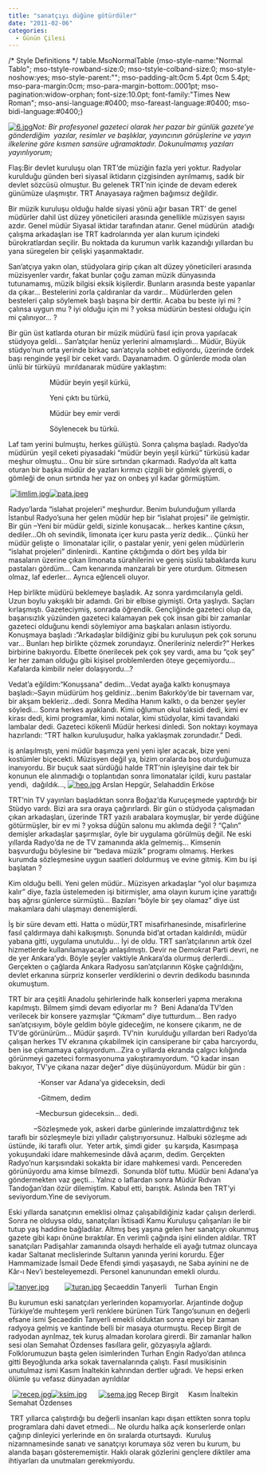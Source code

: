 ```yaml
---
title: "sanatçıyı düğüne götürdüler"
date: "2011-02-06"
categories: 
  - Günün Çilesi
---
```


/\* Style Definitions \*/ table.MsoNormalTable {mso-style-name:"Normal Tablo"; mso-tstyle-rowband-size:0; mso-tstyle-colband-size:0; mso-style-noshow:yes; mso-style-parent:""; mso-padding-alt:0cm 5.4pt 0cm 5.4pt; mso-para-margin:0cm; mso-para-margin-bottom:.0001pt; mso-pagination:widow-orphan; font-size:10.0pt; font-family:"Times New Roman"; mso-ansi-language:#0400; mso-fareast-language:#0400; mso-bidi-language:#0400;}

[![6.jpg](/uploads/2011/02/6.jpg)](/uploads/2011/02/6.jpg "6.jpg")_Not: Bir profesyonel gazeteci olarak her pazar bir günlük gazete'ye gönderdiğim  yazılar, resimler ve başlıklar, yayıncının görüşlerine ve yayın ilkelerine göre kısmen sansüre uğramaktadır. Dokunulmamış yazıları yayınlıyorum;_

Flaş:Bir devlet kuruluşu olan TRT’de müziğin fazla yeri yoktur. Radyolar kurulduğu günden beri siyasal iktidarın çizgisinden ayrılmamış, sadık bir devlet sözcüsü olmuştur. Bu gelenek TRT’nin içinde de devam ederek günümüze ulaşmıştır. TRT Anayasaya rağmen bağımsız değildir.

Bir müzik kuruluşu olduğu halde siyasi yönü ağır basan TRT’ de genel müdürler dahil üst düzey yöneticileri arasında genellikle müzisyen sayısı azdır. Genel müdür Siyasal iktidar tarafından atanır. Genel müdürün  atadığı çalışma arkadaşları ise TRT kadrolarında yer alan kurum içindeki bürokratlardan seçilir. Bu noktada da kurumun varlık kazandığı yıllardan bu yana süregelen bir çelişki yaşanmaktadır.

San’atçıya yakın olan, stüdyolara girip çıkan alt düzey yöneticileri arasında müzisyenler vardır, fakat bunlar çoğu zaman müzik dünyasında tutunamamış, müzik bilgisi eksik kişilerdir. Bunların arasında beste yapanlar da çıkar... Bestelerini zorla çaldıranlar da vardır... Müdürlerden gelen besteleri çalıp söylemek başlı başına bir derttir. Acaba bu beste iyi mi ? çalınsa uygun mu ? iyi olduğu için mi ? yoksa müdürün bestesi olduğu için mi çalınıyor... ?

Bir gün üst katlarda oturan bir müzik müdürü fasıl için prova yapılacak stüdyoya geldi... San’atçılar henüz yerlerini almamışlardı... Müdür, Büyük  stüdyo’nun orta yerinde birkaç san’atçıyla sohbet ediyordu, üzerinde ördek başı renginde yeşil bir ceket vardı. Dayanamadım. O günlerde moda olan ünlü bir türküyü  mırıldanarak müdüre yaklaştım:

                     Müdür beyin yeşil kürkü,

                     Yeni çıktı bu türkü,

                     Müdür bey emir verdi

                     Söylenecek bu türkü.

Laf tam yerini bulmuştu, herkes gülüştü. Sonra çalışma başladı. Radyo’da müdürün  yeşil ceketi piyasadaki “müdür beyin yeşil kürkü” türküsü kadar meşhur olmuştu... Onu bir süre sırtından çıkarmadı. Radyo’da alt katta oturan bir başka müdür de yazları kırmızı çizgili bir gömlek giyerdi, o gömleği de onun sırtında her yaz on onbeş yıl kadar görmüştüm.

 [![limlim.jpg](/uploads/2011/02/limlim.jpg)](/uploads/2011/02/limlim.jpg "limlim.jpg")[![pata.jpeg](/uploads/2011/02/pata.jpeg)](/uploads/2011/02/pata.jpeg "pata.jpeg")

Radyo’larda “islahat projeleri” meşhurdur. Benim bulunduğum yıllarda İstanbul Radyo’suna her gelen müdür hep bir “islahat projesi” ile gelmiştir. Bir gün –Yeni bir müdür geldi, sizinle konuşacak... herkes kantine çıksın, dediler...Oh oh sevindik, limonata içer kuru pasta yeriz dedik... Çünkü her müdür gelişte o  limonatalar içilir, o pastalar yenir, yeni gelen müdürlerin “islahat projeleri” dinlenirdi.. Kantine çıktığımda o dört beş yılda bir masaların üzerine çıkan limonata sürahilerini ve geniş süslü tabaklarda kuru pastaları gördüm... Cam kenarında manzaralı bir yere oturdum. Gitmesen olmaz, laf ederler... Ayrıca eğlenceli oluyor.

Hep birlikte müdürü beklemeye başladık. Az sonra yardımcılarıyla geldi. Uzun boylu yakışıklı bir adamdı. Gri bir elbise giymişti. Orta yaşlıydı. Saçları kırlaşmıştı. Gazeteciymiş, sonrada öğrendik. Gençliğinde gazeteci olup da, başarısızlık yüzünden gazeteci kalamayan pek çok insan gibi bir zamanlar gazeteci olduğunu kendi söylemiyor ama başkaları anlasın istiyordu.  Konuşmaya başladı :”Arkadaşlar bildiğiniz gibi bu kuruluşun pek çok sorunu var... Bunları hep birlikte çözmek zorundayız. Önerileriniz nelerdir?” Herkes birbirine bakıyordu. Elbette önerilecek pek çok şey vardı, ama bu “çok şey” ler her zaman olduğu gibi kişisel problemlerden öteye geçemiyordu... Kafalarda kimbilir neler dolaşıyordu...?

Vedat’a eğildim:“Konuşsana” dedim...Vedat ayağa kalktı konuşmaya başladı:–Sayın müdürüm hoş geldiniz...benim Bakırköy’de bir tavernam var, bir akşam bekleriz...dedi. Sonra Mediha Hanım kalktı, o da benzer şeyler söyledi... Sonra herkes ayaklandı. Kimi oğlumun okul taksidi dedi, kimi ev kirası dedi, kimi programlar, kimi notalar, kimi stüdyolar, kimi tavandaki lambalar dedi. Gazeteci kökenli Müdür herkesi dinledi. Son noktayı koymaya hazırlandı: “TRT halkın kuruluşudur, halka yaklaşmak zorundadır.” Dedi.

iş anlaşılmıştı, yeni müdür başımıza yeni yeni işler açacak, bize yeni kostümler biçecekti. Müzisyen değil ya, bizim oralarda boş oturduğumuza inanıyordu. Bir buçuk saat sürdüğü halde TRT’nin işleyişine dair tek bir konunun ele alınmadığı o toplantıdan sonra limonatalar içildi, kuru pastalar yendi,  dağıldık..., [![heo.jpg](/uploads/2011/02/heo.jpg)](/uploads/2011/02/heo.jpg "heo.jpg") Arslan Hepgür, Selahaddin Erköse

TRT’nin TV yayınları başladıktan sonra Boğaz’da Kuruçeşmede yaptırdığı bir Stüdyo vardı. Bizi ara sıra oraya çağırırlardı. Bir gün o stüdyoda çalışmadan çıkan arkadaşları, üzerinde TRT yazılı arabalara koymuşlar, bir yerde düğüne götürmüşler, bir ev mi ? yoksa düğün salonu mu aklımda değil ? “Çalın” demişler arkadaşlar şaşırmışlar, öyle bir uygulama görülmüş değil. Ne eski yıllarda Radyo’da ne de TV zamanında akla gelmemiş... Kimsenin başvurduğu böylesine bir “bedava müzik” programı olmamış. Herkes kurumda sözleşmesine uygun saatleri doldurmuş ve evine gitmiş. Kim bu işi başlatan ?

Kim olduğu belli. Yeni gelen müdür.. Müzisyen arkadaşlar “yol olur başımıza kalır” diye, fazla üstelemeden işi bitirmişler, ama olayın kurum içine yarattığı baş ağrısı günlerce sürmüştü... Bazıları “böyle bir şey olamaz” diye üst makamlara dahi ulaşmayı denemişlerdi.

İş bir süre devam etti. Hatta o müdür,TRT misafirhanesinde, misafirlerine fasıl çaldırmaya dahi kalkışmıştı. Sonunda bid’at ortadan kaldırıldı, müdür yabana gitti, uygulama unutuldu... İyi de oldu. TRT san’atçılarının artık özel hizmetlerde kullanılamayacağı anlaşılmıştı. Devir ne Demokrat Parti devri, ne de yer Ankara’ydı. Böyle şeyler vaktiyle Ankara’da olurmuş derlerdi... Gerçekten o çağlarda Ankara Radyosu san’atçılarının Köşke çağrıldığını, devlet erkanına sürpriz konserler verdiklerini o devrin dedikodu basınında okumuştum.

TRT bir ara çeşitli Anadolu şehirlerinde halk konserleri yapma merakına kapılmıştı. Bilmem şimdi devam ediyorlar mı ?  Beni Adana’da TV’den verilecek bir konsere yazmışlar “Çıkmam” diye tutturdum... Ben radyo san’atçısıyım, böyle geldim böyle gideceğim, ne konsere çıkarım, ne de TV’de görünürüm... Müdür şaşırdı. TV’nin  kurulduğu yıllardan beri Radyo’da çalışan herkes TV ekranına çıkabilmek için cansiperane bir çaba harcıyordu, ben ise çıkmamaya çalışıyordum...Zira o yıllarda ekranda çalgıcı kılığında görünmeyi gazeteci formasyonuma yakıştıramıyordum. “O kadar insan bakıyor, TV’ye çıkana nazar değer” diye düşünüyordum. Müdür bir gün :

               \-Konser var Adana’ya gideceksin, dedi

               \-Gitmem, dedim

              –Mecbursun gideceksin... dedi.

             –Sözleşmede yok, askeri darbe günlerinde imzalattırdığınız tek taraflı bir sözleşmeyle bizi yılladır çalıştırıyorsunuz. Halbuki sözleşme adı üstünde, iki taraflı olur.  Yeter artık, şimdi gider  şu karşıda, Kasımpaşa yokuşundaki idare mahkemesinde dâvâ açarım, dedim. Gerçekten Radyo’nun karşısındaki sokakta bir idare mahkemesi vardı. Pencereden görünüyordu ama kimse bilmezdi.  Sonunda blöf tuttu. Müdür beni Adana’ya göndermekten vaz geçti... Yalnız o laflardan sonra Müdür Rıdvan Tandoğan’dan özür dilemiştim. Kabul etti, barıştık. Aslında ben TRT’yi seviyordum.Yine de seviyorum.          

Eski yıllarda sanatçının emeklisi olmaz çalışabildiğiniz kadar çalışın derlerdi. Sonra ne olduysa oldu, sanatçıları İktisadi Kamu Kuruluşu çalışanları ile bir tutup yaş haddine bağladılar. Altmış beş yaşına gelen her sanatçıyı okunmuş gazete gibi kapı önüne bıraktılar. En verimli çağında işini elinden aldılar. TRT sanatçıları Padişahlar zamanında olsaydı herhalde eli ayağı tutmaz oluncaya kadar Saltanat meclislerinde Sultanın yanında yerini korurdu. Eğer Hammamizade İsmail Dede Efendi şimdi yaşasaydı, ne Saba ayinini ne de Kâr-ı Nev’i besteleyemezdi. Personel kanunundan emekli olurdu.

[![tanyer.jpg](/uploads/2011/02/tanyer.jpg)](/uploads/2011/02/tanyer.jpg "tanyer.jpg")        [![turan.jpg](/uploads/2011/02/turan.jpg)](/uploads/2011/02/turan.jpg "turan.jpg") Şecaeddin Tanyerli    Turhan Engin

Bu kurumun eski sanatçıları yerlerinden kopamıyorlar. Arjantinde doğup Türkiye’de muhteşem yerli renklere bürünen Türk Tango’sunuın en değerli efsane ismi Şecaeddin Tanyerli emekli olduktan sonra epeyi bir zaman radyoya gelmiş ve kantinde belli bir masaya oturmuştu. Recep Birgit de radyodan ayrılmaz, tek kuruş almadan korolara girerdi. Bir zamanlar halkın sesi olan Semahat Özdenses fasıllara gelir, gözyaşıyla ağlardı. Folklorumuzun başta gelen isimlerinden Turhan Engin Radyo’dan atılınca gitti Beyoğlunda arka sokak tavernalarında çalıştı. Fasıl musikisinin unutulmaz ismi Kasım İnaltekin kahrından dertler uğradı. Ve hepsi erken ölümle şu vefasız dünyadan ayrıldılar

  [![recep.jpg](/uploads/2011/02/recep.jpg)](/uploads/2011/02/recep.jpg "recep.jpg")[![ksim.jpg](/uploads/2011/02/ksim.jpg)](/uploads/2011/02/ksim.jpg "ksim.jpg")      [![sema.jpg](/uploads/2011/02/sema.jpg)](/uploads/2011/02/sema.jpg "sema.jpg") Recep Birgit     Kasım İnaltekin   Semahat Özdenses

 TRT yıllarca çalıştırdığı bu değerli insanları kapı dışarı ettikten sonra toplu programlara dahi davet etmedi… Ne olurdu halka açık konserlerde onları çağırıp dinleyici yerlerinde en ön sıralarda oturtsaydı.  Kuruluş nizamnamesinde sanatı ve sanatçıyı korumaya söz veren bu kurum, bu alanda başarı gösterememiştir. Haklı olarak gözlerini gençlere diktiler ama ihtiyarları da unutmaları gerekmiyordu.
